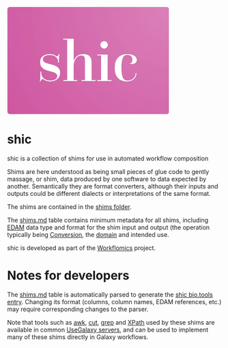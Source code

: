 <img src="/assets/img/shic_logo.png" alt="shic logo" style="height: 250px;"/>

# shic
shic is a collection of shims for use in automated workflow composition

Shims are here understood as being small pieces of glue code to gently massage, or shim, data produced by one software to data expected by another. Semantically they are format converters, although their inputs and outputs could be different dialects or interpretations of the same format.

The shims are contained in the [shims folder](shims).

The [shims.md](shims.md) table contains minimum metadata for all shims, including [EDAM](https://edamontology.org/) data type and format for the shim input and output (the operation typically being [Conversion](https://edamontology.org/), the [domain](http://edamontology.org/topic_0003) and intended use.

shic is developed as part of the [Workflomics](https://research-software-directory.org/software/workflomics) project.

# Notes for developers

The [shims.md](shims.md) table is automatically parsed to generate the [shic bio.tools entry](https://bio.tools/shic). Changing its format (columns, column names, EDAM references, etc.) may require corresponding changes to the parser.

Note that tools such as [awk](https://usegalaxy.eu/root?tool_id=toolshed.g2.bx.psu.edu/repos/bgruening/text_processing/tp_awk_tool/1.1.2), [cut](https://usegalaxy.eu/root?tool_id=Cut1), [grep](https://usegalaxy.eu/root?tool_id=toolshed.g2.bx.psu.edu/repos/bgruening/text_processing/tp_grep_tool/1.1.1) and [XPath](https://usegalaxy.eu/root?tool_id=toolshed.g2.bx.psu.edu/repos/iuc/xpath/xpath/1.0.0) used by these shims are available in common [UseGalaxy servers](https://galaxyproject.org/use/), and can be used to implement many of these shims directly in Galaxy workflows.
